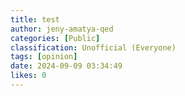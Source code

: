 ```yaml
---
title: test
author: jeny-amatya-qed
categories: [Public]
classification: Unofficial (Everyone)
tags: [opinion]
date: 2024-09-09 03:34:49 
likes: 0
---
```




